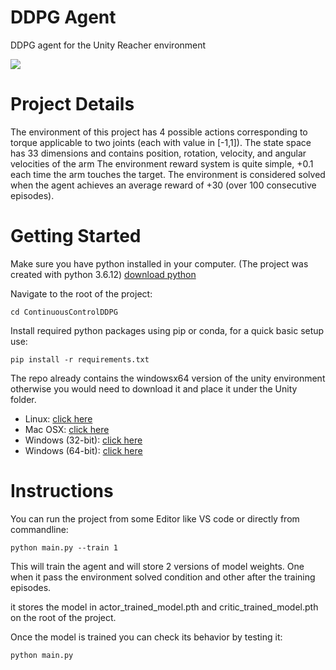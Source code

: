 # DDPG Agent
DDPG agent for the Unity Reacher environment

![](agent.gif)
# Project Details

The environment of this project has 4 possible actions corresponding to torque applicable to two joints (each with value in [-1,1]).
The state space has 33 dimensions and contains position, rotation, velocity, and angular velocities of the arm
The environment reward system is quite simple, +0.1 each time the arm touches the target.
The environment is considered solved when the agent achieves an average reward of +30 (over 100 consecutive episodes).

# Getting Started

Make sure you have python installed in your computer. (The project was created with python 3.6.12) [download python](https://www.python.org/downloads/)

Navigate to the root of the project:

`cd ContinuousControlDDPG` 

Install required python packages using pip or conda, for a quick basic setup use:

`pip install -r requirements.txt` 

The repo already contains the windowsx64 version of the unity environment otherwise you would need to download it and place it under the Unity folder.

* Linux: [click here](https://s3-us-west-1.amazonaws.com/udacity-drlnd/P2/Reacher/one_agent/Reacher_Linux.zip)
* Mac OSX: [click here](https://s3-us-west-1.amazonaws.com/udacity-drlnd/P2/Reacher/one_agent/Reacher.app.zip)
* Windows (32-bit): [click here](https://s3-us-west-1.amazonaws.com/udacity-drlnd/P2/Reacher/one_agent/Reacher_Windows_x86.zip)
* Windows (64-bit): [click here](https://s3-us-west-1.amazonaws.com/udacity-drlnd/P2/Reacher/one_agent/Reacher_Windows_x86_64.zip)

# Instructions

You can run the project from some Editor like VS code or directly from commandline:

`python main.py --train 1`

This will train the agent and will store 2 versions of model weights. One when it pass the environment solved condition and other after the training episodes.

it stores the model in actor_trained_model.pth and critic_trained_model.pth on the root of the project.

Once the model is trained you can check its behavior by testing it:

`python main.py`